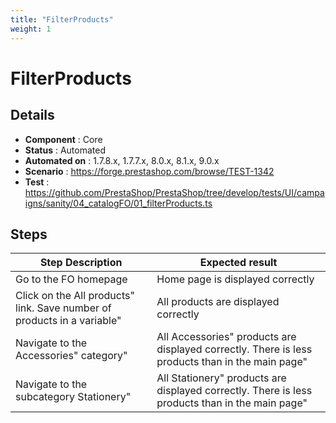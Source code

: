```yaml
---
title: "FilterProducts"
weight: 1
---
```


# FilterProducts
## Details
* **Component** : Core
* **Status** : Automated
* **Automated on** : 1.7.8.x, 1.7.7.x, 8.0.x, 8.1.x, 9.0.x
* **Scenario** : https://forge.prestashop.com/browse/TEST-1342
* **Test** : https://github.com/PrestaShop/PrestaShop/tree/develop/tests/UI/campaigns/sanity/04_catalogFO/01_filterProducts.ts

## Steps
| Step Description | Expected result |
| ----- | ----- |
| Go to the FO homepage | Home page is displayed correctly |
| Click on the All products" link. Save number of products in a variable" | All products are displayed correctly |
| Navigate to the Accessories" category" | All Accessories" products are displayed correctly. There is less products than in the main page" |
| Navigate to the subcategory Stationery" | All Stationery" products are displayed correctly. There is less products than in the main page" |